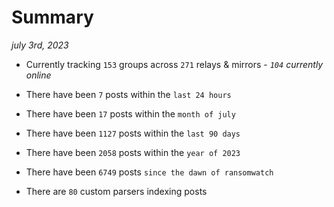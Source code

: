 
# Summary
_july 3rd, 2023_

- Currently tracking `153` groups across `271` relays & mirrors - _`104` currently online_

- There have been `7` posts within the `last 24 hours`

- There have been `17` posts within the `month of july`

- There have been `1127` posts within the `last 90 days`

- There have been `2058` posts within the `year of 2023`

- There have been `6749` posts `since the dawn of ransomwatch`

- There are `80` custom parsers indexing posts
